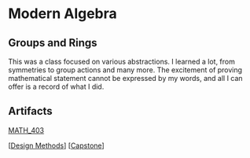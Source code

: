 # Modern Algebra

## Groups and Rings

This was a class focused on various abstractions. I learned a lot, from symmetries to group actions and many more. The excitement of proving mathematical statement cannot be expressed by my words, and all I can offer is a record of what I did.

## Artifacts

<a href="pdfs/MATH_403.pdf">MATH_403</a>

[[Design Methods]]
[[Capstone]]

[//begin]: # "Autogenerated link references for markdown compatibility"
[Design Methods]: <Design Methods.md> "Designing Again"
[Capstone]: Capstone.md "Building upon everything"
[//end]: # "Autogenerated link references"
